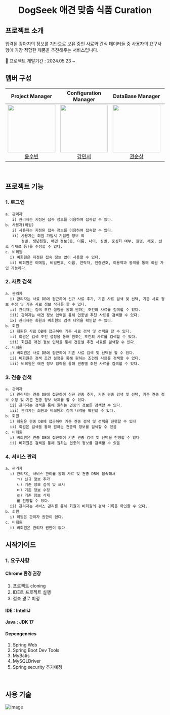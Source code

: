 <br>
<h1 align="middle" style="text-weight: bold">DogSeek 애견 맞춤 식품 Curation</h1>


## 프로젝트 소개
입력된 강아지의 정보를 기반으로 보유 중인 사료와 간식 데이터들 중 사용자의 요구사항에 가장 적합한 제품을 추천해주는 서비스입니다.
<br>

🚩 프로젝트 개발기간 : 2024.05.23 ~

## 멤버 구성
<div align="center">

| **Project Manager** | **Configuration Manager** | **DataBase Manager** | **DataBase Manager** | **DataBase Manager** | **DataBase Manager** |
| :------: |  :------: | :------: | :------: | :------: | :------: |
| [<img src="https://avatars.githubusercontent.com/u/134928447?v=4" height=150 width=150> <br/> 윤수빈](https://github.com/nunu1101) | [<img src="https://avatars.githubusercontent.com/u/155221216?v=4" height=150 width=150> <br/> 강민서](https://github.com/KANGMINSEO0) | [<img src="https://avatars.githubusercontent.com/u/157683193?v=4" height=150 width=150> <br/> 권순상](https://github.com/sunskwon) | [<img src="https://avatars.githubusercontent.com/u/157683190?v=4" height=150 width=150> <br/> 구예성](https://github.com/KUYESUNG) | [<img src="https://avatars.githubusercontent.com/u/152046800?v=4" height=150 width=150> <br/> 조은성](https://github.com/eunseongjo) | [<img src="https://avatars.githubusercontent.com/u/159097835?v=4" height=150 width=150> <br/> 박진현](https://github.com/0COK0) |
</div>
<br>

## 프로젝트 기능
### 1. 로그인<br>
    a. 관리자
       i) 관리자는 지정된 접속 정보를 이용하여 접속할 수 있다.
    b. 사용자(회원)
       i) 사용자는 지정된 접속 정보를 이용하여 접속할 수 있다.
       ii) 사용자는 회원 가입시 기입한 정보 외
           성별, 생년월일, 애견 정보(종, 이름, 나이, 성별, 중성화 여부, 질병, 체중, 선호 식재료 등)를 수정할 수 있다.
    c. 비회원
      i) 비회원은 지정된 접속 정보 없이 사용할 수 있다.
      ii) 비회원은 이메일, 비밀번호, 이름, 연락처, 인증번호, 이용약과 동의를 통해 회원 가입 가능하다.

### 2. 사료 검색<br>
    a. 관리자
      i) 관리자는 사료 DB에 접근하여 신규 사료 추가, 기존 사료 검색 및 선택, 기존 사료 정보 수정 및 기존 사료 정보 삭제를 할 수 있다.
      ii) 관리자는 검색 조건 설정을 통해 원하는 조건의 사료를 검색할 수 있다.
      iii) 관리자는 애견 정보 입력을 통해 견종별 추천 사료를 검색할 수 있다.
      ix) 관리자는 회원과 비회원의 검색 내역을 확인할 수 있다.
    b. 회원
      i) 회원은 사료 DB에 접근하여 기존 사료 검색 및 선택을 할 수 있다.
      ii) 회원은 검색 조건 설정을 통해 원하는 조건의 사료를 검색할 수 있다.
      iii) 회원은 애견 정보 입력을 통해 견종별 추천 사료를 검색할 수 있다.
    c. 비회원
      i) 비회원은 사료 DB에 접근하여 기존 사료 검색 및 선택을 할 수 있다.
      ii) 비회원은 검색 조건 설정을 통해 원하는 조건의 사료를 검색할 수 있다.
      iii) 비회원은 애견 정보 입력을 통해 견종별 추천 사료를 검색할 수 있다.

### 3. 견종 검색<br>
    a. 관리자
      i) 관리자는 견종 DB에 접근하여 신규 견종 추가, 기존 견종 검색 및 선택, 기존 견종 정보 수정 및 기존 견종 정보 삭제를 할 수 있다.
      ii) 관리자는 검색을 통해 원하는 견종의 정보를 검색할 수 있다.
      iii) 관리자는 회원과 비회원의 검색 내역을 확인할 수 있다.
    b. 회원
      i) 회원은 견종 DB에 접근하여 기존 견종 검색 및 선택을 진행할 수 있다
      ii) 회원은 검색을 통해 원하는 견종의 정보를 검색할 수 있음
    c. 비회원
      i) 비회원은 견종 DB에 접근하여 기존 견종 검색 및 선택을 진행할 수 있다
      ii) 비회원은 검색을 통해 원하는 견종의 정보를 검색할 수 있음

### 4. 서비스 관리<br>
    a. 관리자
      i) 관리자는 서비스 관리를 통해 사료 및 견종 DB에 접속해서
         ㄱ) 신규 정보 추가
         ㄴ) 기존 정보 검색 및 표시
         ㄷ) 기존 정보 수정
         ㄹ) 기존 정보 삭제
         를 진행할 수 있다.
      ii) 관리자는 서비스 관리를 통해 회원과 비회원의 검색 기록을 확인할 수 있다.
    b. 회원
      i) 회원은 관리자 권한이 없다.
    c. 비회원
      i) 비회원은 관리자 권한이 없다.

## 시작가이드
### 1. 요구사항
#### Chrome 환경 권장
 1. 프로젝트 cloning
 2. IDE로 프로젝트 실행
 3. 접속 경로 미정

#### IDE :  IntelliJ
#### Java : JDK 17
#### Depengencies
 1. Spring Web
 2. Spring Boot Dev Tools
 3. MyBatis
 4. MySQLDriver
 5. Spring security
    추가예정

<br>

## 사용 기술
![image](https://github.com/Dogpamines/DogSeek/assets/155221216/320fc317-22c5-4245-838a-134807197756)
<br>
